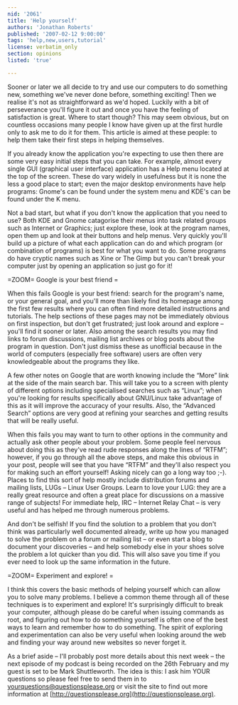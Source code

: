 ```yaml
---
nid: '2061'
title: 'Help yourself'
authors: 'Jonathan Roberts'
published: '2007-02-12 9:00:00'
tags: 'help,new,users,tutorial'
license: verbatim_only
section: opinions
listed: 'true'

---
```

Sooner or later we all decide to try and use our computers to do something new, something we've never done before, something exciting! Then we realise it's not as straightforward as we'd hoped. Luckily with a bit of perseverance you'll figure it out and once you have the feeling of satisfaction is great. Where to start though? This may seem obvious, but on countless occasions many people I know have given up at the first hurdle only to ask me to do it for them. This article is aimed at these people: to help them take their first steps in helping themselves. 

If you already know the application you're expecting to use then there are some very easy initial steps that you can take. For example, almost every single GUI (graphical user interface) application has a Help menu located at the top of the screen. These do vary widely in usefulness but it is none the less a good place to start; even the major desktop environments have help programs: Gnome's can be found under the system menu and KDE's can be found under the K menu. 

Not a bad start, but what if you don't know the application that you need to use? Both KDE and Gnome catagorise their menus into task related groups such as Internet or Graphics; just explore these, look at the program names, open them up and look at their buttons and help menus. Very quickly you'll build up a picture of what each application can do and which program (or combination of programs) is best for what you want to do. Some programs do have cryptic names such as Xine or The Gimp but you can't break your computer just by opening an application so just go for it!


=ZOOM= Google is your best friend =

When this fails Google is your best friend: search for the program's name, or your general goal, and you'll more than likely find its homepage among the first few results where you can often find more detailed instructions and tutorials. The help sections of these pages may not be immediately obvious on first inspection, but don't get frustrated; just look around and explore – you'll find it sooner or later. Also among the search results you may find links to forum discussions, mailing list archives or blog posts about the program in question. Don't just dismiss these as unofficial because in the world of computers (especially free software) users are often very knowledgeable about the programs they like.

A few other notes on Google that are worth knowing include the “More” link at the side of the main search bar. This will take you to a screen with plenty of different options including specialised searches such as “Linux”; when you're looking for results specifically about GNU/Linux take advantage of this as it will improve the accuracy of your results. Also, the “Advanced Search” options are very good at refining your searches and getting results that will be really useful. 

When this fails you may want to turn to other options in the community and actually ask other people about your problem. Some people feel nervous about doing this as they've read rude responses along the lines of “RTFM”; however, if you go through all the above steps, and make this obvious in your post, people will see that you have “RTFM” and they'll also respect you for making such an effort yourself! Asking nicely can go a long way too ;-). Places to find this sort of help mostly include distribution forums and mailing lists, LUGs – Linux User Groups. Learn to love your LUG: they are a really great resource and often a great place for discussions on a massive range of subjects! For immediate help, IRC – Internet Relay Chat – is very useful and has helped me through numerous problems. 

 And don't be selfish! If you find the solution to a problem that you don't think was particularly well documented already, write up how you managed to solve the problem on a forum or mailing list – or even start a blog to document your discoveries – and help somebody else in your shoes solve the problem a lot quicker than you did. This will also save you time if you ever need to look up the same information in the future.


=ZOOM= Experiment and explore! =

I think this covers the basic methods of helping yourself which can allow you to solve many problems. I believe a common theme through all of these techniques is to experiment and explore! It's surprisingly difficult to break your computer, although please do be careful when issuing commands as root, and figuring out how to do something yourself is often one of the best ways to learn and remember how to do something. The spirit of exploring and experimentation can also be very useful when looking around the web and finding your way around new websites so never forget it. 

As a brief aside – I'll probably post more details about this next week – the next episode of my podcast is being recorded on the 26th February and my guest is set to be Mark Shuttleworth. The idea is this: I ask him YOUR questions so please feel free to send them in to yourquestions@questionsplease.org or visit the site to find out more information at [http://questionsplease.org](http://questionsplease.org). 

